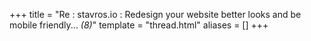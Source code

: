 +++
title = "Re : stavros.io : Redesign your website better looks and be mobile friendly... <em>(8)</em>"
template = "thread.html"
aliases = []
+++
